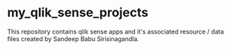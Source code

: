 # my_qlik_sense_projects
This repository contains qlik sense apps and it's associated resource / data files created by Sandeep Babu Sirisinagandla.

